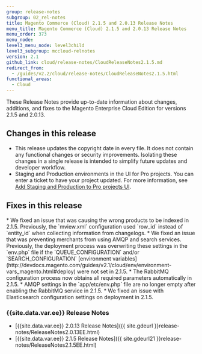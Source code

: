 ```yaml
---
group: release-notes
subgroup: 02_rel-notes
title: Magento Commerce (Cloud) 2.1.5 and 2.0.13 Release Notes
menu_title: Magento Commerce (Cloud) 2.1.5 and 2.0.13 Release Notes
menu_order: 373
menu_node:
level3_menu_node: level3child
level3_subgroup: mccloud-relnotes
version: 2.1
github_link: cloud/release-notes/CloudReleaseNotes2.1.5.md
redirect_from:
  - /guides/v2.2/cloud/release-notes/CloudReleaseNotes2.1.5.html
functional_areas:
  - Cloud
---
```


These Release Notes provide up-to-date information about changes, additions, and fixes to the Magento Enterprise Cloud Edition for versions 2.1.5 and 2.0.13.

## Changes in this release

* This release updates the copyright date in every file. It does not contain any functional changes or security improvements. Isolating these changes in a single release is intended to simplify future updates and developer workflow.
* Staging and Production environments in the UI for Pro projects. You can enter a ticket to have your project updated. For more information, see [Add Staging and Production to Pro projects UI]({{page.baseurl}}/cloud/trouble/pro-env-management.html).

## Fixes in this release
<!--MAGECLOUD-1427-->* We fixed an issue that was causing the wrong products to be indexed in 2.1.5. Previously, the `mview.xml` configuration used `row_id`  instead of `entity_id` when collecting information from changelogs.

<!--MAGECLOUD-1428-->* We fixed an issue that was preventing merchants from using AMQP and search services. Previously, the deployment process was overwriting these settings in the `env.php` file if the `QUEUE_CONFIGURATION` and/or `SEARCH_CONFIGURATION` [environment variables](http://devdocs.magento.com/guides/v2.1/cloud/env/environment-vars_magento.html#deploy) were not set in 2.1.5.

<!--MAGECLOUD-1246-->* The RabbitMQ configuration process now obtains all required parameters automatically in 2.1.5.

<!--MAGECLOUD-912-->* AMQP settings in the `app/etc/env.php` file are no longer empty after enabling the RabbitMQ service in 2.1.5.

<!--MAGECLOUD-1317-->* We fixed an issue with Elasticsearch configuration settings on deployment in 2.1.5.


### {{site.data.var.ee}} Release Notes
*	[{{site.data.var.ee}} 2.0.13 Release Notes]({{ site.gdeurl }}release-notes/ReleaseNotes2.0.13EE.html)
*	[{{site.data.var.ee}} 2.1.5 Release Notes]({{ site.gdeurl21 }}release-notes/ReleaseNotes2.1.5EE.html)
